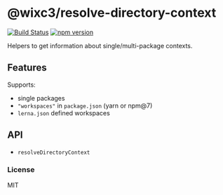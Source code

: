 # @wixc3/resolve-directory-context

[![Build Status](https://github.com/wixplosives/resolve-directory-context/workflows/tests/badge.svg)](https://github.com/wixplosives/resolve-directory-context/actions)
[![npm version](https://badge.fury.io/js/%40wixc3%2Fresolve-directory-context.svg)](https://badge.fury.io/js/%40wixc3%2Fresolve-directory-context)

Helpers to get information about single/multi-package contexts.

## Features

Supports:
- single packages
- `"workspaces"` in `package.json` (yarn or npm@7)
- `lerna.json` defined workspaces

## API

- `resolveDirectoryContext`

### License

MIT
